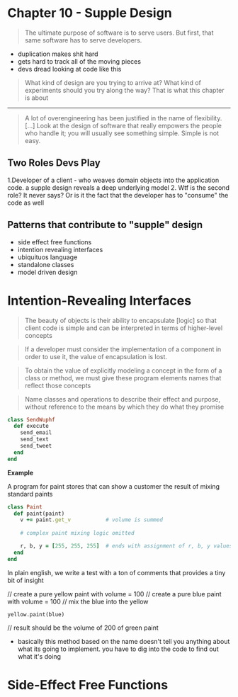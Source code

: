 # Chapter 10 - Supple Design

> The ultimate purpose of software is to serve users. But first, that same software has to serve developers.

* duplication makes shit hard
* gets hard to track all of the moving pieces
* devs dread looking at code like this

> What kind of design are you trying to arrive at? What kind of experiments should you try along the way? That is what this chapter is about

---

> A lot of overengineering has been justified in the name of flexibility. [...] Look at the design of software that really empowers the people who handle it; you will usually see something simple. Simple is not easy.

## Two Roles Devs Play

1.Developer of a client - who weaves domain objects into the application code. a supple design reveals a deep underlying model
2. Wtf is the second role? It never says? Or is it the fact that the developer has to "consume" the code as well

## Patterns that contribute to "supple" design

* side effect free functions
* intention revealing interfaces
* ubiquituos language
* standalone classes
* model driven design

# Intention-Revealing Interfaces

> The beauty of objects is their ability to encapsulate [logic] so that client code is simple and can be interpreted in terms of higher-level concepts

> If a developer must consider the implementation of a component in order to use it, the value of encapsulation is lost.

> To obtain the value of explicitly modeling a concept in the form of a class or method, we must give these program elements names that reflect those concepts

> Name classes and operations to describe their effect and purpose, without reference to the means by which they do what they promise

```ruby
class SendWuphf
  def execute
    send_email
    send_text
    send_tweet
  end
end
```

__Example__

A program for paint stores that can show a customer the result of mixing standard paints

```ruby
class Paint
  def paint(paint)
    v += paint.get_v           # volume is summed
    
    # complex paint mixing logic omitted

    r, b, y = [255, 255, 255]  # ends with assignment of r, b, y values
  end
end
```

In plain english, we write a test with a ton of comments that provides a tiny bit of insight

// create a pure yellow paint with volume = 100
// create a pure blue paint with volume = 100
// mix the blue into the yellow

`yellow.paint(blue)`

// result should be the volume of 200 of green paint

* basically this method based on the name doesn't tell you anything about what its going to implement. you have to dig into the code to find out what it's doing

# Side-Effect Free Functions
